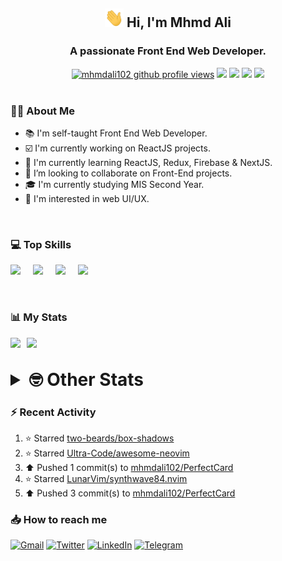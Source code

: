 <h2 align="center"><img src="./Hi.gif" width="30px" height="30px"> Hi, I'm Mhmd Ali</h2>

<h3 align="center">A passionate Front End Web Developer.</h3>

<div align="center">
  <a href="#"><img src="https://komarev.com/ghpvc/?username=mhmdali102&style=for-the-badge&logo=" alt="mhmdali102 github profile views" /></a>
  <a href="https://www.linux.org"><img src="https://img.shields.io/badge/OS-Linux-e06c75?style=for-the-badge&logo=linux" /></a>
	<a href="https://archlinux.org"><img src="https://img.shields.io/badge/DISTRO-Arch-56b6c2?style=for-the-badge&logo=arch-linux" /></a>
	<a href="https://dwm.suckless.org"><img src="https://img.shields.io/badge/WM-DWM-005577?style=for-the-badge&logo=dwm" /></a>
	<a href="https://neovim.io"><img src="https://img.shields.io/badge/IDE-Neovim-98c379?style=for-the-badge&logo=neovim" /></a>
</div>

<br>

### :man_technologist: About Me

- :books: I'm self-taught Front End Web Developer.
- :ballot_box_with_check: I'm currently working on ReactJS projects.
- :dart: I'm currently learning ReactJS, Redux, Firebase & NextJS.
- :eyes: I’m looking to collaborate on Front-End projects.
- :mortar_board: I'm currently studying MIS Second Year.
- :art: I'm interested in web UI/UX.

<br>

### :computer: Top Skills

<div style="display:flex;">
<img width ='36px' src ='https://raw.githubusercontent.com/rahulbanerjee26/githubAboutMeGenerator/main/icons/html.svg' />
<img width ='36px' src ='https://raw.githubusercontent.com/rahulbanerjee26/githubAboutMeGenerator/main/icons/css.svg' />
<img width ='36px' src ='https://raw.githubusercontent.com/rahulbanerjee26/githubAboutMeGenerator/main/icons/javascript.svg' />
<img width ='36px' src ='https://raw.githubusercontent.com/rahulbanerjee26/githubAboutMeGenerator/main/icons/reactjs.svg' />
</div>

<br>
<br>

### :bar_chart: My Stats

<img src="https://github-readme-stats.vercel.app/api?username=mhmdali102&show_icons=true&locale=en" width="49%" /><span style="display:inline-block;width:2%"></span><img src="https://github-readme-streak-stats.herokuapp.com/?user=mhmdali102&" width="49%" />

<br>

<details>
<summary style="font-size: 1.75rem; font-weight: bold;"><strong style="font-size: 1.75rem; font-weight: bold;"> 🤓 Other Stats </strong></summary>
<br>

<!--START_SECTION:waka-->
![Lines of code](https://img.shields.io/badge/From%20Hello%20World%20I%27ve%20Written-230%20Thousand%20lines%20of%20code-blue)

**🐱 My GitHub Data** 

> 🏆 554 Contributions in the Year 2022
 > 
> 📦 329.8 kB Used in GitHub's Storage 
 > 
> 💼 Opted to Hire
 > 
> 📜 18 Public Repositories 
 > 
> 🔑 6 Private Repositories  
 > 
**I'm a Night 🦉** 

```text
🌞 Morning    72 commits     ██░░░░░░░░░░░░░░░░░░░░░░░   9.01% 
🌆 Daytime    174 commits    █████░░░░░░░░░░░░░░░░░░░░   21.78% 
🌃 Evening    351 commits    ███████████░░░░░░░░░░░░░░   43.93% 
🌙 Night      202 commits    ██████░░░░░░░░░░░░░░░░░░░   25.28%

```
📅 **I'm Most Productive on Monday** 

```text
Monday       157 commits    █████░░░░░░░░░░░░░░░░░░░░   19.65% 
Tuesday      103 commits    ███░░░░░░░░░░░░░░░░░░░░░░   12.89% 
Wednesday    110 commits    ███░░░░░░░░░░░░░░░░░░░░░░   13.77% 
Thursday     79 commits     ██░░░░░░░░░░░░░░░░░░░░░░░   9.89% 
Friday       93 commits     ███░░░░░░░░░░░░░░░░░░░░░░   11.64% 
Saturday     121 commits    ███░░░░░░░░░░░░░░░░░░░░░░   15.14% 
Sunday       136 commits    ████░░░░░░░░░░░░░░░░░░░░░   17.02%

```


📊 **This Week I Spent My Time On** 

```text
⌚︎ Time Zone: Asia/Beirut

💬 Programming Languages: 
JavaScript               12 hrs 7 mins       ████████████░░░░░░░░░░░░░   50.78% 
Lua                      7 hrs 14 mins       ███████░░░░░░░░░░░░░░░░░░   30.33% 
CSS                      1 hr 29 mins        █░░░░░░░░░░░░░░░░░░░░░░░░   6.27% 
JSON                     50 mins             █░░░░░░░░░░░░░░░░░░░░░░░░   3.54% 
Other                    36 mins             ░░░░░░░░░░░░░░░░░░░░░░░░░   2.54%

🔥 Editors: 
Neovim                   23 hrs 52 mins      █████████████████████████   100.0%

🐱‍💻 Projects: 
mhmdali102               10 hrs 26 mins      ███████████░░░░░░░░░░░░░░   43.75% 
PerfectCard              9 hrs 16 mins       █████████░░░░░░░░░░░░░░░░   38.83% 
hadialqassab.com         3 hrs 19 mins       ███░░░░░░░░░░░░░░░░░░░░░░   13.89% 
Unknown Project          42 mins             ░░░░░░░░░░░░░░░░░░░░░░░░░   2.99% 
reactjs.org              2 mins              ░░░░░░░░░░░░░░░░░░░░░░░░░   0.18%

💻 Operating System: 
Linux                    23 hrs 52 mins      █████████████████████████   100.0%

```

**I Mostly Code in JavaScript** 

```text
JavaScript               12 repos            ██████████████░░░░░░░░░░░   57.14% 
Python                   3 repos             ███░░░░░░░░░░░░░░░░░░░░░░   14.29% 
HTML                     1 repo              █░░░░░░░░░░░░░░░░░░░░░░░░   4.76% 
PHP                      1 repo              █░░░░░░░░░░░░░░░░░░░░░░░░   4.76% 
CSS                      1 repo              █░░░░░░░░░░░░░░░░░░░░░░░░   4.76%

```



 Last Updated on 29/07/2022 18:49:02 UTC
<!--END_SECTION:waka-->

</details>

### :zap: Recent Activity

<!--RECENT_ACTIVITY:start-->
1. ⭐ Starred [two-beards/box-shadows](https://github.com/two-beards/box-shadows)
2. ⭐ Starred [Ultra-Code/awesome-neovim](https://github.com/Ultra-Code/awesome-neovim)
3. ⬆️ Pushed 1 commit(s) to [mhmdali102/PerfectCard](https://github.com/mhmdali102/PerfectCard)
4. ⭐ Starred [LunarVim/synthwave84.nvim](https://github.com/LunarVim/synthwave84.nvim)
5. ⬆️ Pushed 3 commit(s) to [mhmdali102/PerfectCard](https://github.com/mhmdali102/PerfectCard)
<!--RECENT_ACTIVITY:end-->

### :inbox_tray: How to reach me

[![Gmail](https://img.shields.io/badge/Gmail-D14836?style=for-the-badge&logo=gmail&logoColor=white)](mailto:mhmdalihsen102@gmail.com)
[![Twitter](https://img.shields.io/badge/Twitter-1DA1F2?style=for-the-badge&logo=twitter&logoColor=white)](https://twitter.com/MhmdAliHsen)
[![LinkedIn](https://img.shields.io/badge/LinkedIn-0077B5?style=for-the-badge&logo=linkedin&logoColor=white)](https://www.linkedin.com/in/mhmd-ali-hsen-66b0671b7/)
[![Telegram](https://img.shields.io/badge/Telegram-2CA5E0?style=for-the-badge&logo=telegram&logoColor=white&bgColor=black)](https://t.me/mhmdalihsen)
